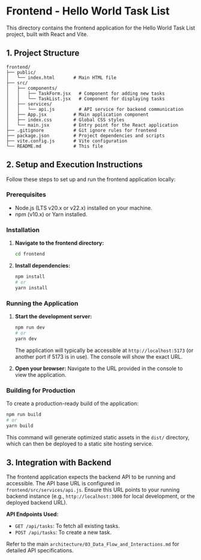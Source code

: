 # Frontend - Hello World Task List

This directory contains the frontend application for the Hello World Task List project, built with React and Vite.

## 1. Project Structure

```
frontend/
├── public/
│   └── index.html       # Main HTML file
├── src/
│   ├── components/
│   │   ├── TaskForm.jsx   # Component for adding new tasks
│   │   └── TaskList.jsx   # Component for displaying tasks
│   ├── services/
│   │   └── api.js         # API service for backend communication
│   ├── App.jsx          # Main application component
│   ├── index.css        # Global CSS styles
│   └── main.jsx         # Entry point for the React application
├── .gitignore           # Git ignore rules for frontend
├── package.json         # Project dependencies and scripts
├── vite.config.js       # Vite configuration
└── README.md            # This file
```

## 2. Setup and Execution Instructions

Follow these steps to set up and run the frontend application locally:

### Prerequisites

*   Node.js (LTS v20.x or v22.x) installed on your machine.
*   npm (v10.x) or Yarn installed.

### Installation

1.  **Navigate to the frontend directory:**
    ```bash
    cd frontend
    ```

2.  **Install dependencies:**
    ```bash
    npm install
    # or
    yarn install
    ```

### Running the Application

1.  **Start the development server:**
    ```bash
    npm run dev
    # or
    yarn dev
    ```

    The application will typically be accessible at `http://localhost:5173` (or another port if 5173 is in use). The console will show the exact URL.

2.  **Open your browser:** Navigate to the URL provided in the console to view the application.

### Building for Production

To create a production-ready build of the application:

```bash
npm run build
# or
yarn build
```

This command will generate optimized static assets in the `dist/` directory, which can then be deployed to a static site hosting service.

## 3. Integration with Backend

The frontend application expects the backend API to be running and accessible. The API base URL is configured in `frontend/src/services/api.js`. Ensure this URL points to your running backend instance (e.g., `http://localhost:3000` for local development, or the deployed backend URL).

**API Endpoints Used:**

*   `GET /api/tasks`: To fetch all existing tasks.
*   `POST /api/tasks`: To create a new task.

Refer to the main `architecture/03_Data_Flow_and_Interactions.md` for detailed API specifications.
